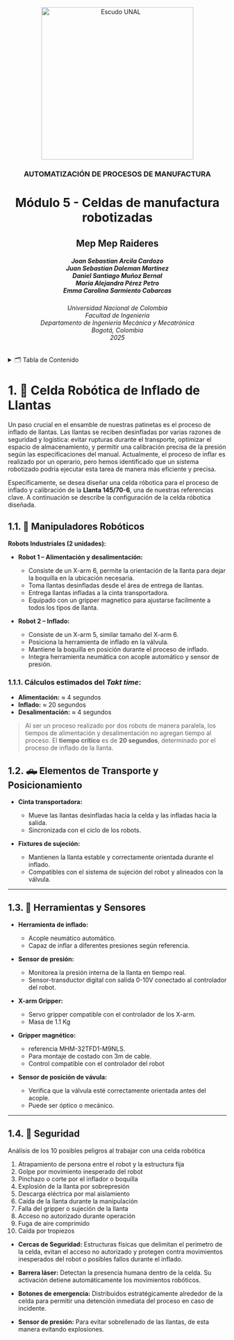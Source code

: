 <div align="center">
<picture>
    <source srcset="https://imgur.com/5bYAzsb.png" media="(prefers-color-scheme: dark)">
    <source srcset="https://imgur.com/Os03JoE.png" media="(prefers-color-scheme: light)">
    <img src="https://imgur.com/Os03JoE.png" alt="Escudo UNAL" width="350px">
</picture>

<h3>AUTOMATIZACIÓN DE PROCESOS DE MANUFACTURA</h3>

<h1>Módulo 5 - Celdas de manufactura robotizadas</h1>

<h2>Mep Mep Raideres</h2>

<h5>Joan Sebastian Arcila Cardozo<br>
    Juan Sebastian Daleman Martinez<br>
    Daniel Santiago Muñoz Bernal<br>
    Maria Alejandra Pérez Petro<br>
    Emma Carolina Sarmiento Cabarcas</h5>

<h6>Universidad Nacional de Colombia<br>
    Facultad de Ingeniería<br>
    Departamento de Ingeniería Mecánica y Mecatrónica<br>
    Bogotá, Colombia<br>
    2025</h6>
</div>


<details>
    <summary>🗂️ Tabla de Contenido</summary>

<!-- TOC -->
- [1. 🤖 Celda Robótica de Inflado de Llantas](#1--celda-robótica-de-inflado-de-llantas)
  - [1.1. 🦾 Manipuladores Robóticos](#11--manipuladores-robóticos)
    - [1.1.1. Cálculos estimados del *Takt time*:](#111-cálculos-estimados-del-takt-time)
  - [1.2. 🛻 Elementos de Transporte y Posicionamiento](#12--elementos-de-transporte-y-posicionamiento)
  - [1.3. 🧰 Herramientas y Sensores](#13--herramientas-y-sensores)
  - [1.4. 🦺 Seguridad](#14--seguridad)

</details>


# 1. 🤖 Celda Robótica de Inflado de Llantas
Un paso crucial en el ensamble de nuestras patinetas es el proceso de inflado de llantas. Las llantas se reciben desinfladas por varias razones de seguridad y logística: evitar rupturas durante el transporte, optimizar el espacio de almacenamiento, y permitir una calibración precisa de la presión según las especificaciones del manual. Actualmente, el proceso de inflar es realizado por un operario, pero hemos identificado que un sistema robotizado podría ejecutar esta tarea de manera más eficiente y precisa.

Especificamente, se desea diseñar una celda róbotica para el proceso de inflado y calibración de la **Llanta 145/70-6**, una de nuestras referencias clave. A continuación se describe la configuración de la celda róbotica diseñada.


## 1.1. 🦾 Manipuladores Robóticos

**Robots Industriales (2 unidades):**

* **Robot 1 – Alimentación y desalimentación:**

  * Consiste de un X-arm 6, permite la orientación de la llanta para dejar la boquilla en la ubicación necesaria.
  * Toma llantas desinfladas desde el área de entrega de llantas.
  * Entrega llantas infladas a la cinta transportadora.
  * Equipado con un gripper magnetico para ajustarse facilmente a todos los tipos de llanta.

* **Robot 2 – Inflado:**

  * Consiste de un X-arm 5, similar tamaño del X-arm 6.
  * Posiciona la herramienta de inflado en la válvula.
  * Mantiene la boquilla en posición durante el proceso de inflado.
  * Integra herramienta neumática con acople automático y sensor de presión.
  
### 1.1.1. Cálculos estimados del *Takt time*:

* **Alimentación:** ≈ 4 segundos
* **Inflado:** ≈ 20 segundos
* **Desalimentación:** ≈ 4 segundos

> Al ser un proceso realizado por dos robots de manera paralela, los tiempos de alimentación y desalimentación no agregan tiempo al proceso. El **tiempo crítico** es de **20 segundos**, determinado por el proceso de inflado de la llanta.

## 1.2. 🛻 Elementos de Transporte y Posicionamiento

* **Cinta transportadora:**

  * Mueve las llantas desinfladas hacia la celda y las infladas hacia la salida.
  * Sincronizada con el ciclo de los robots.

* **Fixtures de sujeción:**

  * Mantienen la llanta estable y correctamente orientada durante el inflado.
  * Compatibles con el sistema de sujeción del robot y alineados con la válvula.

---

## 1.3. 🧰 Herramientas y Sensores

* **Herramienta de inflado:**

  * Acople neumático automático.
  * Capaz de inflar a diferentes presiones según referencia.

* **Sensor de presión:**

  * Monitorea la presión interna de la llanta en tiempo real.
  * Sensor-transductor digital con salida 0-10V conectado al controlador del robot.
    

* **X-arm Gripper:**
  
  * Servo gripper compatible con el controlador de los X-arm.
  * Masa de 1.1 Kg

* **Gripper magnético:**
  
  * referencia MHM-32TFD1-M9NLS.
  * Para montaje de costado con 3m de cable.
  * Control compatible con el controlador del robot
  
* **Sensor de posición de vávula:**

  * Verifica que la válvula esté correctamente orientada antes del acople.
  * Puede ser óptico o mecánico.

---

## 1.4. 🦺 Seguridad
Análisis de los 10 posibles peligros al trabajar con una celda robótica
1. Atrapamiento de persona entre el robot y la estructura fija
2. Golpe por movimiento inesperado del robot
3. Pinchazo o corte por el inflador o boquilla
4. Explosión de la llanta por sobrepresión
5. Descarga eléctrica por mal aislamiento
6. Caída de la llanta durante la manipulación
7. Falla del gripper o sujeción de la llanta
8. Acceso no autorizado durante operación
9. Fuga de aire comprimido
10. Caída por tropiezos

* **Cercas de Seguridad:**
  Estructuras físicas que delimitan el perímetro de la celda, evitan el acceso no autorizado y protegen contra movimientos inesperados del robot o posibles fallos durante el inflado.

* **Barrera láser:**
  Detectan la presencia humana dentro de la celda. Su activación detiene automáticamente los movimientos robóticos.

* **Botones de emergencia:**
  Distribuidos estratégicamente alrededor de la celda para permitir una detención inmediata del proceso en caso de incidente.

* **Sensor de presión:**
  Para evitar sobrellenado de las llantas, de esta manera evitando explosiones.





